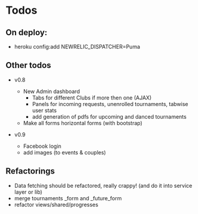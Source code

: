 Todos
====================

On deploy:
---------------------
  - heroku config:add NEWRELIC_DISPATCHER=Puma

Other todos
---------------------
  - v0.8

    - New Admin dashboard
      - Tabs for different Clubs if more then one (AJAX)
      - Panels for incoming requests, unenrolled tournaments, tabwise user stats
      - add generation of pdfs for upcoming and danced tournaments
    - Make all forms horizontal forms (with bootstrap)

  - v0.9
    - Facebook login
    - add images (to events & couples)

Refactorings
---------------------
  - Data fetching should be refactored, really crappy! (and do it into service layer or lib)
  - merge tournaments _form and _future_form
  - refactor views/shared/progresses